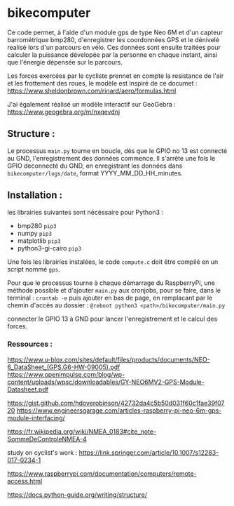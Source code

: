 # bikecomputer
Ce code permet, à l'aide d'un module gps de type Neo 6M et d'un capteur barrométrique bmp280, d'enregistrer les coordonnées GPS et le dénivelé realisé lors d'un parcours en vélo. Ces données sont ensuite traitées pour calculer la puissance dévelopée par la personne en chaque instant, ainsi que l'énergie dépensée sur le parcours.

Les forces exercées par le cycliste prennet en compte la resistance de l'air et les frottement des roues, le modèle est inspiré de ce documet :
https://www.sheldonbrown.com/rinard/aero/formulas.html

J'ai également réalisé un modèle interactif sur GeoGebra :
https://www.geogebra.org/m/nxqevdnj


## Structure :
Le processus `main.py` tourne en boucle, dès que le GPIO no 13 est connecté au GND, l'enregistrement des données commence. Il s'arrête une fois le GPIO deconnecté du GND, en enregistrant les données dans `bikecomputer/logs/date`, format YYYY_MM_DD_HH_minutes. 


## Installation :
les librairies suivantes sont nécéssaire pour Python3 :
  - bmp280 `pip3`
  - numpy `pip3`
  - matplotlib `pip3`
  - python3-gi-cairo `pip3`

Une fois les librairies instalées, le code `compute.c` doit être compilé en un script nommé `gps`.

Pour que le processus tourne à chaque démarrage du RaspberryPi, une méthode possible et d'ajouter `main.py` aux cronjobs, pour se faire,
dans le terminal :
`crontab -e`
puis ajouter en bas de page, en remplacant <path> par le chemin d'accès au dossier :
`@reboot python3 <path>/bikecomputer/main.py`
  
  connecter le GPIO 13 à GND pour lancer l'enregistrement et le calcul des forces.




### Ressources :

https://www.u-blox.com/sites/default/files/products/documents/NEO-6_DataSheet_(GPS.G6-HW-09005).pdf
https://www.openimpulse.com/blog/wp-content/uploads/wpsc/downloadables/GY-NEO6MV2-GPS-Module-Datasheet.pdf

https://gist.github.com/hdoverobinson/42732da4c5b50d031f60c1fae39f0720
https://www.engineersgarage.com/articles-raspberry-pi-neo-6m-gps-module-interfacing/

https://fr.wikipedia.org/wiki/NMEA_0183#cite_note-SommeDeControleNMEA-4


study on cyclist's work :
https://link.springer.com/article/10.1007/s12283-017-0234-1

https://www.raspberrypi.com/documentation/computers/remote-access.html
  
https://docs.python-guide.org/writing/structure/
